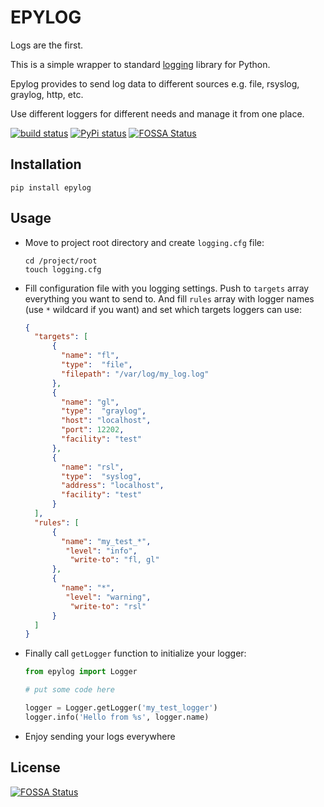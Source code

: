 # EPYLOG
Logs are the first.

This is a simple wrapper to standard [logging](https://docs.python.org/3/library/logging.html) library for Python.

Epylog provides to send log data to different sources e.g. file, rsyslog, graylog, http, etc.

Use different loggers for different needs and manage it from one place.

[![build status](https://travis-ci.org/iPhosgen/epylog.svg?branch=master)](https://travis-ci.org/iPhosgen/epylog) [![PyPi status](https://img.shields.io/pypi/v/epylog)](https://pypi.python.org/pypi/epylog) [![FOSSA Status](https://app.fossa.com/api/projects/git%2Bgithub.com%2FiPhosgen%2Fepylog.svg?type=shield)](https://app.fossa.com/projects/git%2Bgithub.com%2FiPhosgen%2Fepylog?ref=badge_shield)

## Installation

```shell script
pip install epylog
```

## Usage

- Move to project root directory and create `logging.cfg` file:
    ```shell script
    cd /project/root
    touch logging.cfg
    ```
- Fill configuration file with you logging settings. Push to `targets` array everything you want to send to. And fill `rules` array with logger names (use `*` wildcard if you want) and set which targets loggers can use:

    ```json
    {
      "targets": [
          {
            "name": "fl",
            "type":  "file",
            "filepath": "/var/log/my_log.log"
          },
          {
            "name": "gl",
            "type":  "graylog",
            "host": "localhost",
            "port": 12202,
            "facility": "test"
          },
          {
            "name": "rsl",
            "type":  "syslog",
            "address": "localhost",
            "facility": "test"
          }
      ],
      "rules": [
          {
            "name": "my_test_*",
             "level": "info",
              "write-to": "fl, gl"
          },
          {
            "name": "*",
             "level": "warning",
              "write-to": "rsl"
          }
      ]
    }
    ```
- Finally call `getLogger` function to initialize your logger:
    ```python
    from epylog import Logger

    # put some code here

    logger = Logger.getLogger('my_test_logger')
    logger.info('Hello from %s', logger.name)
    ```
- Enjoy sending your logs everywhere

## License

[![FOSSA Status](https://app.fossa.com/api/projects/git%2Bgithub.com%2FiPhosgen%2Fepylog.svg?type=large)](https://app.fossa.com/projects/git%2Bgithub.com%2FiPhosgen%2Fepylog?ref=badge_large)
